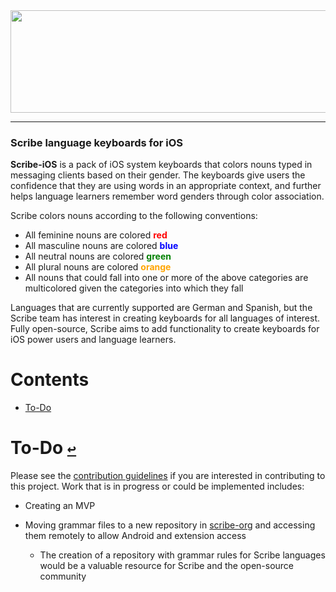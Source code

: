<div align="center">
  <a href="https://github.com/scribe-org/Scribe-iOS"><img src="https://github.com/scribe-org/Scribe-iOS/blob/main/Resources/Scribe-iOS_logo_transparent.png" width=612 height=164></a>
</div>

---

<!--
[![license](https://img.shields.io/github/license/scribe-org/Scribe-iOS.svg)](https://github.com/scribe-org/Scribe-iOS/blob/main/LICENSE.txt)
[![coc](https://img.shields.io/badge/coc-Contributor%20Covenant-ff69b4.svg)](https://github.com/scribe-org/Scribe-iOS/blob/main/.github/CODE_OF_CONDUCT.md)
-->

### Scribe language keyboards for iOS

**Scribe-iOS** is a pack of iOS system keyboards that colors nouns typed in messaging clients based on their gender. The keyboards give users the confidence that they are using words in an appropriate context, and further helps language learners remember word genders through color association.

Scribe colors nouns according to the following conventions:

- All feminine nouns are colored <span style="color:red">**red**</span>
- All masculine nouns are colored <span style="color:blue">**blue**</span>
- All neutral nouns are colored <span style="color:green">**green**</span>
- All plural nouns are colored <span style="color:orange">**orange**</span>
- All nouns that could fall into one or more of the above categories are multicolored given the categories into which they fall

Languages that are currently supported are German and Spanish, but the Scribe team has interest in creating keyboards for all languages of interest. Fully open-source, Scribe aims to add functionality to create keyboards for iOS power users and language learners.

# **Contents**<a id="contents"></a>

- [To-Do](#to-do)

# To-Do [`↩`](#contents) <a id="to-do"></a>

Please see the [contribution guidelines](https://github.com/scribe-org/Scribe-iOS/blob/main/.github/CONTRIBUTING.md) if you are interested in contributing to this project. Work that is in progress or could be implemented includes:

- Creating an MVP

<!--

- Adding support for more languages to Scribe-iOS [(see issues)](https://github.com/scribe-org/Scribe-iOS/issues)

- Planning the potential implementation of a verb conjugation command (see issue)

  - Example: typing /fps chosen_infinitive could conjugate the verb to first person singular

- Planning the potential implementation of a noun plural command (see issue)

  - Example: typing /pl chosen_noun could provide the plural for the noun

- Adding iPadOS specific functionality (see issue)

- Add dark mode functionality (see issue)

-->

- Moving grammar files to a new repository in [scribe-org](https://github.com/scribe-org) and accessing them remotely to allow Android and extension access

  - The creation of a repository with grammar rules for Scribe languages would be a valuable resource for Scribe and the open-source community
